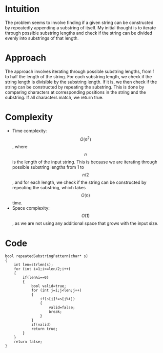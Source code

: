 # Intuition
The problem seems to involve finding if a given string can be constructed by repeatedly appending a substring of itself. My initial thought is to iterate through possible substring lengths and check if the string can be divided evenly into substrings of that length.

# Approach
The approach involves iterating through possible substring lengths, from 1 to half the length of the string. For each substring length, we check if the string length is divisible by the substring length. If it is, we then check if the string can be constructed by repeating the substring. This is done by comparing characters at corresponding positions in the string and the substring. If all characters match, we return true.

# Complexity
- Time complexity: $$O(n^2)$$, where $$n$$ is the length of the input string. This is because we are iterating through possible substring lengths from 1 to $$n/2$$, and for each length, we check if the string can be constructed by repeating the substring, which takes $$O(n)$$ time.
- Space complexity: $$O(1)$$, as we are not using any additional space that grows with the input size.

# Code
```
bool repeatedSubstringPattern(char* s) 
{
    int len=strlen(s);
    for (int i=1;i<=len/2;i++) 
    {
        if(len%i==0) 
        { 
            bool valid=true;
            for (int j=i;j<len;j++) 
            {
                if(s[j]!=s[j%i])
                {
                    valid=false;
                    break;
                }
            }
            if(valid) 
            return true;
        }
    }
    return false;
}

```
